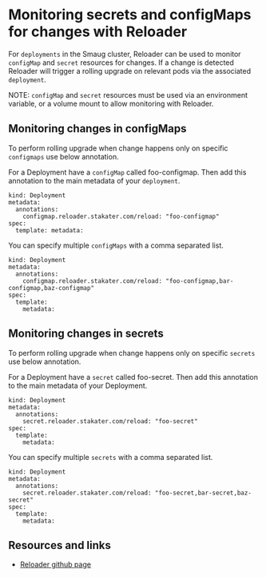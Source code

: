 # Monitoring secrets and configMaps for changes with Reloader
For `deployments` in the Smaug cluster, Reloader can be used to monitor `configMap` and `secret` resources for changes. If a change is detected Reloader will trigger a rolling upgrade on relevant pods via the associated `deployment`.

NOTE: `configMap` and `secret` resources must be used via an environment variable, or a volume mount to allow monitoring with Reloader.

## Monitoring changes in configMaps
To perform rolling upgrade when change happens only on specific `configmaps` use below annotation.

For a Deployment have a `configMap` called foo-configmap. Then add this annotation to the main metadata of your `deployment`.

```
kind: Deployment
metadata:
  annotations:
    configmap.reloader.stakater.com/reload: "foo-configmap"
spec:
  template: metadata:

```

You can specify multiple `configMaps` with a comma separated list.

```
kind: Deployment
metadata:
  annotations:
    configmap.reloader.stakater.com/reload: "foo-configmap,bar-configmap,baz-configmap"
spec:
  template:
    metadata:
```

## Monitoring changes in secrets
To perform rolling upgrade when change happens only on specific `secrets` use below annotation.

For a Deployment have a `secret` called foo-secret. Then add this annotation to the main metadata of your Deployment.

```
kind: Deployment
metadata:
  annotations:
    secret.reloader.stakater.com/reload: "foo-secret"
spec:
  template:
    metadata:
```

You can specify multiple `secrets` with a comma separated list.

```
kind: Deployment
metadata:
  annotations:
    secret.reloader.stakater.com/reload: "foo-secret,bar-secret,baz-secret"
spec:
  template:
    metadata:
```

## Resources and links
- [Reloader github page](https://github.com/stakater/Reloader)

